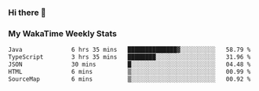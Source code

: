 ### Hi there 👋

<!--
**royschrauwen/royschrauwen** is a ✨ _special_ ✨ repository because its `README.md` (this file) appears on your GitHub profile.

Here are some ideas to get you started:

- 🔭 I’m currently working on ...
- 🌱 I’m currently learning ...
- 👯 I’m looking to collaborate on ...
- 🤔 I’m looking for help with ...
- 💬 Ask me about ...
- 📫 How to reach me: ...
- 😄 Pronouns: ...
- ⚡ Fun fact: ...
-->


### My WakaTime Weekly Stats
<!--START_SECTION:waka-->

```txt
Java              6 hrs 35 mins   ██████████████▓░░░░░░░░░░   58.79 %
TypeScript        3 hrs 35 mins   ████████░░░░░░░░░░░░░░░░░   31.96 %
JSON              30 mins         █░░░░░░░░░░░░░░░░░░░░░░░░   04.48 %
HTML              6 mins          ▒░░░░░░░░░░░░░░░░░░░░░░░░   00.99 %
SourceMap         6 mins          ▒░░░░░░░░░░░░░░░░░░░░░░░░   00.92 %
```

<!--END_SECTION:waka-->

